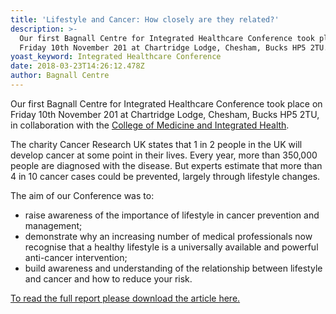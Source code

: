 ```yaml
---
title: 'Lifestyle and Cancer: How closely are they related?'
description: >-
  Our first Bagnall Centre for Integrated Healthcare Conference took place on
  Friday 10th November 201 at Chartridge Lodge, Chesham, Bucks HP5 2TU.
yoast_keyword: Integrated Healthcare Conference
date: 2018-03-23T14:26:12.478Z
author: Bagnall Centre
---
```

Our first Bagnall Centre for Integrated Healthcare Conference took place on Friday 10th November 201 at Chartridge Lodge, Chesham, Bucks HP5 2TU, in collaboration with the <a href="https://collegeofmedicine.org.uk/" target="_blank">College of Medicine and Integrated Health</a>. 

The charity Cancer Research UK states that 1 in 2 people in the UK will develop cancer at some point in their lives. Every year, more than 350,000 people are diagnosed with the disease. But experts estimate that more than 4 in 10 cancer cases could be prevented, largely through lifestyle changes.

The aim of our Conference was to: 

* raise awareness of the importance of lifestyle in cancer prevention and management;
* demonstrate why an increasing number of medical professionals now recognise that a healthy lifestyle is a universally available and powerful anti-cancer intervention;
* build awareness and understanding of the relationship between lifestyle and cancer and how to reduce your risk.

[To read the full report please download the article here.](</uploads/Lifestyle and cancer_ How closely are they related_First Bagnall Centre for Integrated Healthcare ConferenceFriday 10 November 2017, Chartridge .pdf>)
